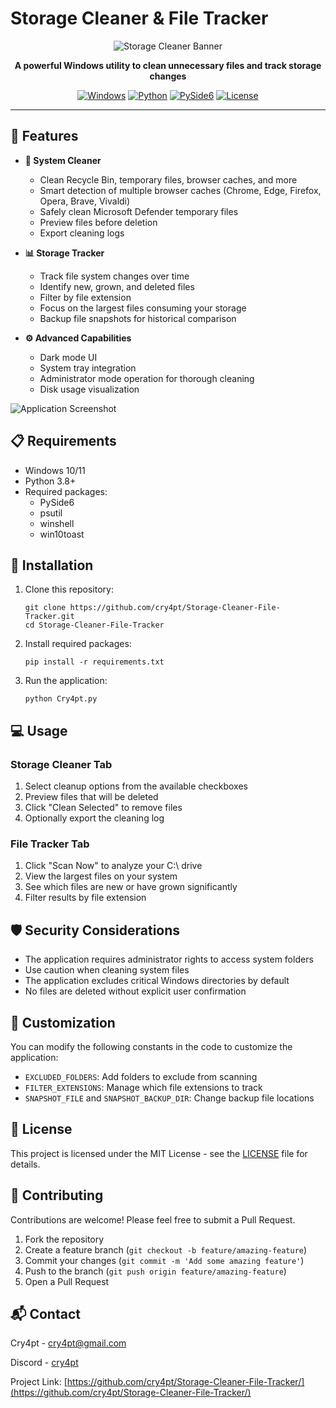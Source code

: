 # Storage Cleaner & File Tracker

<div align="center">
  
![Storage Cleaner Banner](path/to/banner-image.png)

**A powerful Windows utility to clean unnecessary files and track storage changes**

[![Windows](https://img.shields.io/badge/Platform-Windows-blue?style=flat-square&logo=windows)](https://www.microsoft.com/windows)
[![Python](https://img.shields.io/badge/Python-3.8+-yellow?style=flat-square&logo=python)](https://www.python.org)
[![PySide6](https://img.shields.io/badge/GUI-PySide6-green?style=flat-square&logo=qt)](https://wiki.qt.io/Qt_for_Python)
[![License](https://img.shields.io/badge/License-MIT-purple?style=flat-square)](LICENSE)

</div>

---

## 🌟 Features

- **🧹 System Cleaner**
  - Clean Recycle Bin, temporary files, browser caches, and more
  - Smart detection of multiple browser caches (Chrome, Edge, Firefox, Opera, Brave, Vivaldi)
  - Safely clean Microsoft Defender temporary files
  - Preview files before deletion
  - Export cleaning logs
  
- **📊 Storage Tracker**
  - Track file system changes over time
  - Identify new, grown, and deleted files
  - Filter by file extension
  - Focus on the largest files consuming your storage
  - Backup file snapshots for historical comparison

- **⚙️ Advanced Capabilities**
  - Dark mode UI
  - System tray integration
  - Administrator mode operation for thorough cleaning
  - Disk usage visualization

![Application Screenshot](path/to/screenshot.png)

## 📋 Requirements

- Windows 10/11
- Python 3.8+
- Required packages:
  - PySide6
  - psutil
  - winshell
  - win10toast

## 🚀 Installation

1. Clone this repository:
   ```
   git clone https://github.com/cry4pt/Storage-Cleaner-File-Tracker.git
   cd Storage-Cleaner-File-Tracker
   ```

2. Install required packages:
   ```
   pip install -r requirements.txt
   ```

3. Run the application:
   ```
   python Cry4pt.py
   ```

## 💻 Usage

### Storage Cleaner Tab

1. Select cleanup options from the available checkboxes
2. Preview files that will be deleted
3. Click "Clean Selected" to remove files
4. Optionally export the cleaning log

### File Tracker Tab

1. Click "Scan Now" to analyze your C:\ drive
2. View the largest files on your system
3. See which files are new or have grown significantly
4. Filter results by file extension

## 🛡️ Security Considerations

- The application requires administrator rights to access system folders
- Use caution when cleaning system files
- The application excludes critical Windows directories by default
- No files are deleted without explicit user confirmation

## 🔧 Customization

You can modify the following constants in the code to customize the application:

- `EXCLUDED_FOLDERS`: Add folders to exclude from scanning
- `FILTER_EXTENSIONS`: Manage which file extensions to track
- `SNAPSHOT_FILE` and `SNAPSHOT_BACKUP_DIR`: Change backup file locations

## 📝 License

This project is licensed under the MIT License - see the [LICENSE](LICENSE) file for details.

## 👥 Contributing

Contributions are welcome! Please feel free to submit a Pull Request.

1. Fork the repository
2. Create a feature branch (`git checkout -b feature/amazing-feature`)
3. Commit your changes (`git commit -m 'Add some amazing feature'`)
4. Push to the branch (`git push origin feature/amazing-feature`)
5. Open a Pull Request

## 📬 Contact

Cry4pt - [cry4pt@gmail.com](mailto:cry4pt@gmail.com)

Discord - [cry4pt](https://discord.com/users/1276699402974658571)

Project Link: [https://github.com/cry4pt/Storage-Cleaner-File-Tracker/](https://github.com/cry4pt/Storage-Cleaner-File-Tracker/)

